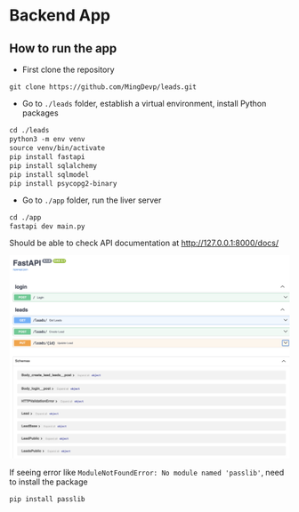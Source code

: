 # Backend App

## How to run the app

* First clone the repository

```commandline
git clone https://github.com/MingDevp/leads.git
```

* Go to `./leads` folder, establish a virtual environment, install Python packages
```commandline
cd ./leads
python3 -m env venv
source venv/bin/activate
pip install fastapi
pip install sqlalchemy
pip install sqlmodel
pip install psycopg2-binary
```

* Go to `./app` folder, run the liver server
```commandline
cd ./app
fastapi dev main.py
```

Should be able to check API documentation at http://127.0.0.1:8000/docs/

[![API docs](img/docs.png)](https://github.com/MingDevp/leads)

If seeing error like `ModuleNotFoundError: No module named 'passlib'`, need to install the package
```commandline
pip install passlib
```